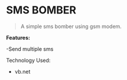 # SMS BOMBER

> A simple sms bomber using gsm modem.

**Features:**

-Send multiple sms

Technology Used:
- vb.net


